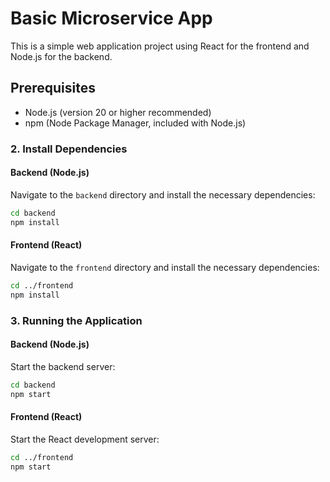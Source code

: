 # Basic Microservice App

This is a simple web application project using React for the frontend and Node.js for the backend.

## Prerequisites

- Node.js (version 20 or higher recommended)
- npm (Node Package Manager, included with Node.js)

### 2. Install Dependencies

#### Backend (Node.js)

Navigate to the `backend` directory and install the necessary dependencies:

```bash
cd backend
npm install
```

#### Frontend (React)

Navigate to the `frontend` directory and install the necessary dependencies:

```bash
cd ../frontend
npm install
```

### 3. Running the Application

#### Backend (Node.js)

Start the backend server:

```bash
cd backend
npm start
```

#### Frontend (React)

Start the React development server:

```bash
cd ../frontend
npm start
```

